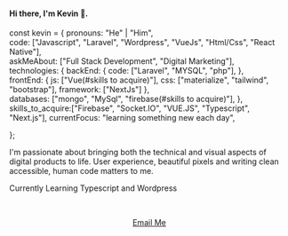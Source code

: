 <h4 align="left">Hi there, I'm Kevin 👋.</h4>

const kevin = {
    pronouns: "He" | "Him",
      <br>
    code: ["Javascript", "Laravel", "Wordpress", "VueJs", "Html/Css", "React Native"],
    <br>
    askMeAbout: ["Full Stack Development", "Digital Marketing"],
      <br>
    technologies: {
        backEnd: {
            code: ["Laravel", "MYSQL", "php"],
        },
          <br>
        frontEnd: {
            js: ["Vue(#skills to acquire)"],
            css: ["materialize", "tailwind", "bootstrap"],
            framework: ["NextJs"]
        },
          <br>
        databases: ["mongo", "MySql", "firebase(#skills to acquire)"],
        },
          <br>
    skills_to_acquire:["Firebase", "Socket.IO", "VUE.JS", "Typescript", "Next.js"],
    currentFocus: "learning something new each day",
 
};

<p>I'm passionate about bringing both the technical and visual aspects of digital products to life. User experience, beautiful pixels and writing clean accessible, human code matters to me.
</p>
<p>Currently Learning Typescript and Wordpress
</p>
<br>
<div align="center">

[Email Me](mailto:kevdevcodes@gmail.com)
</div>


